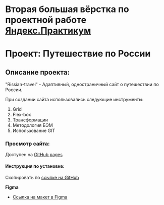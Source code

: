 # Вторая большая вёрстка по проектной работе [Яндекс.Практикум](https://praktikum.yandex.ru/)
# Проект: Путешествие по России

## Описание проекта:

"Rissian-travel" - Адаптивный, одностраничный сайт о путешествии по России.

При создании сайта использовались следующие инструменты:
1. Grid
2. Flex-box
3. Трансформации
4. Методология БЭМ
5. Использование GIT

### Просмотр сайта:

Доступен на [GitHub pages](https://ngagarin.github.io/russian-travel)

#### Инструкция по установке:

Скопировать по [cсылке на GitHub](https://github.com/ngagarin/russian-travel.git)

**Figma**

* [Ссылка на макет в Figma](https://www.figma.com/file/5S2WSbEFL6awjVWJ0NWL8Q/Sprint-3_-Russia-_-desktop-mobile?node-id=28503%3A0)
